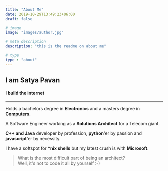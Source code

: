 ```yaml
---
title: "About Me"
date: 2019-10-29T13:49:23+06:00
draft: false

# image
image: "images/author.jpg"

# meta description
description: "this is the readme on about me"

# type
type : "about"
---
```


## I am Satya Pavan
#### I build the internet
---------------------

Holds a bachelors degree in **Electronics** and a masters degree in **Computers**.

A Software Engineer working as a **Solutions Architect** for a Telecom giant.

**C++ and Java** developer by profession, **python**'er by passion and **javascript**'er by necessity.

I have a softspot for **\*nix shells** but my latest crush is with **Microsoft**.

> What is the most difficult part of being an architect? \
Well, it's not to code it all by yourself :-)